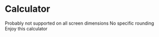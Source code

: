 # Calculator

Probably not supported on all screen dimensions
No specific rounding
Enjoy this calculator
